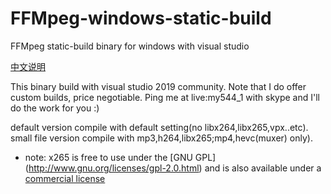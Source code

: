# FFMpeg-windows-static-build
FFMpeg static-build binary for windows with visual studio

[中文说明](https://github.com/Terodee/FFMpeg-windows-static-build/blob/main/README-cn.md)

This binary build with visual studio 2019 community.
Note that I do offer custom builds, price negotiable. Ping me at live:my544_1 with skype and I'll do the work for you :)

default version compile with default setting(no libx264,libx265,vpx..etc).
small file version compile with mp3,h264,libx265;mp4,hevc(muxer) only).

- note: x265 is free to use under the [GNU GPL] (http://www.gnu.org/licenses/gpl-2.0.html) and is also available under a [commercial license](http://x265.org) 
